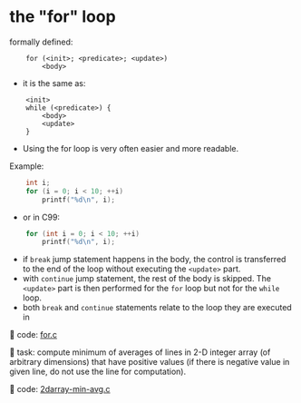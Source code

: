 # the "for" loop

formally defined:
```
	for (<init>; <predicate>; <update>)
		<body>
```

  - it is the same as:

```
	<init>
	while (<predicate>) {
		<body>
		<update>
	}
```
  - Using the for loop is very often easier and more readable.

  Example:
```C
	int i;
	for (i = 0; i < 10; ++i)
		printf("%d\n", i);
```

  - or in C99:

```C
	for (int i = 0; i < 10; ++i)
		printf("%d\n", i);
```

  - if `break` jump statement happens in the body, the control is transferred to
    the end of the loop without executing the `<update>` part.
  - with `continue` jump statement, the rest of the body is skipped.
    The `<update>` part is then performed for the `for` loop but not for the
    `while` loop.
  - both `break` and `continue` statements relate to the loop they are executed in

:eyes: code: [for.c](/src/for.c)

:wrench: task: compute minimum of averages of lines in 2-D integer array (of
arbitrary dimensions) that have positive values (if there is negative value in given
line, do not use the line for computation).

   :eyes: code: [2darray-min-avg.c](/src/2darray-min-avg.c)
